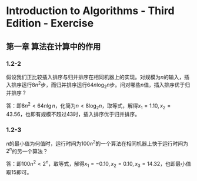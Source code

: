 # Introduction to Algorithms - Third Edition - Exercise

## 第一章 算法在计算中的作用

### 1.2-2

假设我们正比较插入排序与归并排序在相同机器上的实现。对规模为$n$的输入，插入排序运行$8n^2$步，而归并排序运行$64n\log_2 n$步。问对哪些$n$值，插入排序优于归并排序？

答：即$8n^2 < 64n\lg n$，化简为$n<8\log_2 n$，取等式，解得$x_1=1.10,x_2=43.56$，也即有规模不超过43时，插入排序优于归并排序。

### 1.2-3

$n$的最小值为何值时，运行时间为$100n^2$的一个算法在相同机器上快于运行时间为$2^n$的另一个算法？

答：即$100n^2<2^n$，取等式，解得$x_1=-0.10,x_2=0.10,x_3=14.32$，也即最小值取15即可。
